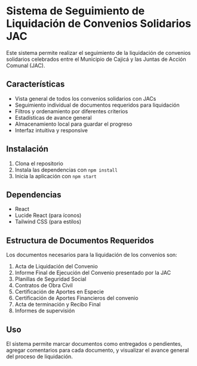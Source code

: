 # Sistema de Seguimiento de Liquidación de Convenios Solidarios JAC

Este sistema permite realizar el seguimiento de la liquidación de convenios solidarios celebrados entre el Municipio de Cajicá y las Juntas de Acción Comunal (JAC).

## Características

- Vista general de todos los convenios solidarios con JACs
- Seguimiento individual de documentos requeridos para liquidación
- Filtros y ordenamiento por diferentes criterios
- Estadísticas de avance general
- Almacenamiento local para guardar el progreso
- Interfaz intuitiva y responsive

## Instalación

1. Clona el repositorio
2. Instala las dependencias con `npm install`
3. Inicia la aplicación con `npm start`

## Dependencias

- React
- Lucide React (para íconos)
- Tailwind CSS (para estilos)

## Estructura de Documentos Requeridos

Los documentos necesarios para la liquidación de los convenios son:

1. Acta de Liquidación del Convenio
2. Informe Final de Ejecución del Convenio presentado por la JAC
3. Planillas de Seguridad Social
4. Contratos de Obra Civil
5. Certificación de Aportes en Especie
6. Certificación de Aportes Financieros del convenio
7. Acta de terminación y Recibo Final
8. Informes de supervisión

## Uso

El sistema permite marcar documentos como entregados o pendientes, agregar comentarios para cada documento, y visualizar el avance general del proceso de liquidación.